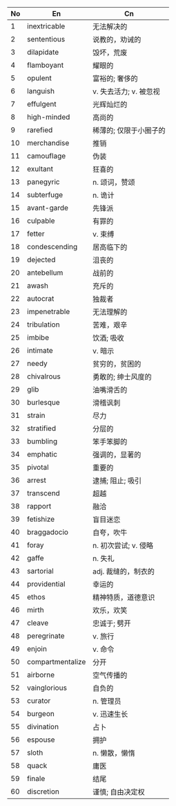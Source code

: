 
| No  | En               | Cn              |
| --- | ---------------- | --------------- |
| 1   | inextricable     | 无法解决的           |
| 2   | sententious      | 说教的，劝诫的         |
| 3   | dilapidate       | 毁坏，荒废           |
| 4   | flamboyant       | 耀眼的             |
| 5   | opulent          | 富裕的; 奢侈的        |
| 6   | languish         | v. 失去活力; v. 被忽视 |
| 7   | effulgent        | 光辉灿烂的           |
| 8   | high-minded      | 高尚的             |
| 9   | rarefied         | 稀薄的; 仅限于小圈子的    |
| 10  | merchandise      | 推销              |
| 11  | camouflage       | 伪装              |
| 12  | exultant         | 狂喜的             |
| 13  | panegyric        | n. 颂词，赞颂        |
| 14  | subterfuge       | n. 诡计           |
| 15  | avant-garde      | 先锋派             |
| 16  | culpable         | 有罪的             |
| 17  | fetter           | v. 束缚           |
| 18  | condescending    | 居高临下的           |
| 19  | dejected         | 沮丧的             |
| 20  | antebellum       | 战前的             |
| 21  | awash            | 充斥的             |
| 22  | autocrat         | 独裁者             |
| 23  | impenetrable     | 无法理解的           |
| 24  | tribulation      | 苦难，艰辛           |
| 25  | imbibe           | 饮酒;  吸收         |
| 26  | intimate         | v. 暗示           |
| 27  | needy            | 贫穷的，贫困的         |
| 28  | chivalrous       | 勇敢的; 绅士风度的      |
| 29  | glib             | 油嘴滑舌的           |
| 30  | burlesque        | 滑稽讽刺            |
| 31  | strain           | 尽力              |
| 32  | stratified       | 分层的             |
| 33  | bumbling         | 笨手笨脚的           |
| 34  | emphatic         | 强调的，显著的         |
| 35  | pivotal          | 重要的             |
| 36  | arrest           | 逮捕; 阻止; 吸引      |
| 37  | transcend        | 超越              |
| 38  | rapport          | 融洽              |
| 39  | fetishize        | 盲目迷恋            |
| 40  | braggadocio      | 自夸，吹牛           |
| 41  | foray            | n. 初次尝试; v. 侵略  |
| 42  | gaffe            | n. 失礼           |
| 43  | sartorial        | adj. 裁缝的，制衣的    |
| 44  | providential     | 幸运的             |
| 45  | ethos            | 精神特质，道德意识       |
| 46  | mirth            | 欢乐，欢笑           |
| 47  | cleave           | 忠诚于;  劈开        |
| 48  | peregrinate      | v. 旅行           |
| 49  | enjoin           | v. 命令           |
| 50  | compartmentalize | 分开              |
| 51  | airborne         | 空气传播的           |
| 52  | vainglorious     | 自负的             |
| 53  | curator          | n. 管理员          |
| 54  | burgeon          | v. 迅速生长         |
| 55  | divination       | 占卜              |
| 56  | espouse          | 拥护              |
| 57  | sloth            | n. 懒散，懒惰        |
| 58  | quack            | 庸医              |
| 59  | finale           | 结尾              |
| 60  | discretion       | 谨慎; 自由决定权       |
